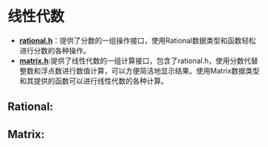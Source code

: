 线性代数
========

* __[rational.h](#Rational)__：提供了分数的一组操作接口，使用Rational数据类型和函数轻松进行分数的各种操作。
* __[matrix.h](#Matrix)__:提供了线性代数的一组计算接口，包含了rational.h，使用分数代替整数和浮点数进行数值计算，可以方便简洁地显示结果。使用Matrix数据类型和其提供的函数可以进行线性代数的各种计算。

Rational:
--------





Matrix:
--------

